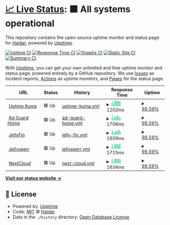 # [📈 Live Status](https://upptime.hfs.day): <!--live status--> **🟩 All systems operational**

This repository contains the open-source uptime monitor and status page for [Haidar](https://upptime.hfs.day), powered by [Upptime](https://github.com/upptime/upptime).

[![Uptime CI](https://github.com/haidars/upptime/workflows/Uptime%20CI/badge.svg)](https://github.com/haidars/upptime/actions?query=workflow%3A%22Uptime+CI%22)
[![Response Time CI](https://github.com/haidars/upptime/workflows/Response%20Time%20CI/badge.svg)](https://github.com/haidars/upptime/actions?query=workflow%3A%22Response+Time+CI%22)
[![Graphs CI](https://github.com/haidars/upptime/workflows/Graphs%20CI/badge.svg)](https://github.com/haidars/upptime/actions?query=workflow%3A%22Graphs+CI%22)
[![Static Site CI](https://github.com/haidars/upptime/workflows/Static%20Site%20CI/badge.svg)](https://github.com/haidars/upptime/actions?query=workflow%3A%22Static+Site+CI%22)
[![Summary CI](https://github.com/haidars/upptime/workflows/Summary%20CI/badge.svg)](https://github.com/haidars/upptime/actions?query=workflow%3A%22Summary+CI%22)

With [Upptime](https://upptime.js.org), you can get your own unlimited and free uptime monitor and status page, powered entirely by a GitHub repository. We use [Issues](https://github.com/haidars/upptime/issues) as incident reports, [Actions](https://github.com/haidars/upptime/actions) as uptime monitors, and [Pages](https://upptime.hfs.day) for the status page.

<!--start: status pages-->
<!-- This summary is generated by Upptime (https://github.com/upptime/upptime) -->
<!-- Do not edit this manually, your changes will be overwritten -->
<!-- prettier-ignore -->
| URL | Status | History | Response Time | Uptime |
| --- | ------ | ------- | ------------- | ------ |
| <img alt="" src="https://icons.duckduckgo.com/ip3/status.hfs.day.ico" height="13"> [Uptime Kuma](https://status.hfs.day) | 🟩 Up | [uptime-kuma.yml](https://github.com/haidars/upptime/commits/HEAD/history/uptime-kuma.yml) | <details><summary><img alt="Response time graph" src="./graphs/uptime-kuma/response-time-week.png" height="20"> 1202ms</summary><br><a href="https://upptime.hfs.day/history/uptime-kuma"><img alt="Response time 1202" src="https://img.shields.io/endpoint?url=https%3A%2F%2Fraw.githubusercontent.com%2Fhaidars%2Fupptime%2FHEAD%2Fapi%2Fuptime-kuma%2Fresponse-time.json"></a><br><a href="https://upptime.hfs.day/history/uptime-kuma"><img alt="24-hour response time 1264" src="https://img.shields.io/endpoint?url=https%3A%2F%2Fraw.githubusercontent.com%2Fhaidars%2Fupptime%2FHEAD%2Fapi%2Fuptime-kuma%2Fresponse-time-day.json"></a><br><a href="https://upptime.hfs.day/history/uptime-kuma"><img alt="7-day response time 1202" src="https://img.shields.io/endpoint?url=https%3A%2F%2Fraw.githubusercontent.com%2Fhaidars%2Fupptime%2FHEAD%2Fapi%2Fuptime-kuma%2Fresponse-time-week.json"></a><br><a href="https://upptime.hfs.day/history/uptime-kuma"><img alt="30-day response time 1202" src="https://img.shields.io/endpoint?url=https%3A%2F%2Fraw.githubusercontent.com%2Fhaidars%2Fupptime%2FHEAD%2Fapi%2Fuptime-kuma%2Fresponse-time-month.json"></a><br><a href="https://upptime.hfs.day/history/uptime-kuma"><img alt="1-year response time 1202" src="https://img.shields.io/endpoint?url=https%3A%2F%2Fraw.githubusercontent.com%2Fhaidars%2Fupptime%2FHEAD%2Fapi%2Fuptime-kuma%2Fresponse-time-year.json"></a></details> | <details><summary><a href="https://upptime.hfs.day/history/uptime-kuma">99.59%</a></summary><a href="https://upptime.hfs.day/history/uptime-kuma"><img alt="All-time uptime 99.59%" src="https://img.shields.io/endpoint?url=https%3A%2F%2Fraw.githubusercontent.com%2Fhaidars%2Fupptime%2FHEAD%2Fapi%2Fuptime-kuma%2Fuptime.json"></a><br><a href="https://upptime.hfs.day/history/uptime-kuma"><img alt="24-hour uptime 100.00%" src="https://img.shields.io/endpoint?url=https%3A%2F%2Fraw.githubusercontent.com%2Fhaidars%2Fupptime%2FHEAD%2Fapi%2Fuptime-kuma%2Fuptime-day.json"></a><br><a href="https://upptime.hfs.day/history/uptime-kuma"><img alt="7-day uptime 99.59%" src="https://img.shields.io/endpoint?url=https%3A%2F%2Fraw.githubusercontent.com%2Fhaidars%2Fupptime%2FHEAD%2Fapi%2Fuptime-kuma%2Fuptime-week.json"></a><br><a href="https://upptime.hfs.day/history/uptime-kuma"><img alt="30-day uptime 99.59%" src="https://img.shields.io/endpoint?url=https%3A%2F%2Fraw.githubusercontent.com%2Fhaidars%2Fupptime%2FHEAD%2Fapi%2Fuptime-kuma%2Fuptime-month.json"></a><br><a href="https://upptime.hfs.day/history/uptime-kuma"><img alt="1-year uptime 99.59%" src="https://img.shields.io/endpoint?url=https%3A%2F%2Fraw.githubusercontent.com%2Fhaidars%2Fupptime%2FHEAD%2Fapi%2Fuptime-kuma%2Fuptime-year.json"></a></details>
| <img alt="" src="https://icons.duckduckgo.com/ip3/dns.hfs.day.ico" height="13"> [Ad Guard Home](https://dns.hfs.day) | 🟩 Up | [ad-guard-home.yml](https://github.com/haidars/upptime/commits/HEAD/history/ad-guard-home.yml) | <details><summary><img alt="Response time graph" src="./graphs/ad-guard-home/response-time-week.png" height="20"> 1708ms</summary><br><a href="https://upptime.hfs.day/history/ad-guard-home"><img alt="Response time 1708" src="https://img.shields.io/endpoint?url=https%3A%2F%2Fraw.githubusercontent.com%2Fhaidars%2Fupptime%2FHEAD%2Fapi%2Fad-guard-home%2Fresponse-time.json"></a><br><a href="https://upptime.hfs.day/history/ad-guard-home"><img alt="24-hour response time 1639" src="https://img.shields.io/endpoint?url=https%3A%2F%2Fraw.githubusercontent.com%2Fhaidars%2Fupptime%2FHEAD%2Fapi%2Fad-guard-home%2Fresponse-time-day.json"></a><br><a href="https://upptime.hfs.day/history/ad-guard-home"><img alt="7-day response time 1708" src="https://img.shields.io/endpoint?url=https%3A%2F%2Fraw.githubusercontent.com%2Fhaidars%2Fupptime%2FHEAD%2Fapi%2Fad-guard-home%2Fresponse-time-week.json"></a><br><a href="https://upptime.hfs.day/history/ad-guard-home"><img alt="30-day response time 1708" src="https://img.shields.io/endpoint?url=https%3A%2F%2Fraw.githubusercontent.com%2Fhaidars%2Fupptime%2FHEAD%2Fapi%2Fad-guard-home%2Fresponse-time-month.json"></a><br><a href="https://upptime.hfs.day/history/ad-guard-home"><img alt="1-year response time 1708" src="https://img.shields.io/endpoint?url=https%3A%2F%2Fraw.githubusercontent.com%2Fhaidars%2Fupptime%2FHEAD%2Fapi%2Fad-guard-home%2Fresponse-time-year.json"></a></details> | <details><summary><a href="https://upptime.hfs.day/history/ad-guard-home">99.59%</a></summary><a href="https://upptime.hfs.day/history/ad-guard-home"><img alt="All-time uptime 99.59%" src="https://img.shields.io/endpoint?url=https%3A%2F%2Fraw.githubusercontent.com%2Fhaidars%2Fupptime%2FHEAD%2Fapi%2Fad-guard-home%2Fuptime.json"></a><br><a href="https://upptime.hfs.day/history/ad-guard-home"><img alt="24-hour uptime 100.00%" src="https://img.shields.io/endpoint?url=https%3A%2F%2Fraw.githubusercontent.com%2Fhaidars%2Fupptime%2FHEAD%2Fapi%2Fad-guard-home%2Fuptime-day.json"></a><br><a href="https://upptime.hfs.day/history/ad-guard-home"><img alt="7-day uptime 99.59%" src="https://img.shields.io/endpoint?url=https%3A%2F%2Fraw.githubusercontent.com%2Fhaidars%2Fupptime%2FHEAD%2Fapi%2Fad-guard-home%2Fuptime-week.json"></a><br><a href="https://upptime.hfs.day/history/ad-guard-home"><img alt="30-day uptime 99.59%" src="https://img.shields.io/endpoint?url=https%3A%2F%2Fraw.githubusercontent.com%2Fhaidars%2Fupptime%2FHEAD%2Fapi%2Fad-guard-home%2Fuptime-month.json"></a><br><a href="https://upptime.hfs.day/history/ad-guard-home"><img alt="1-year uptime 99.59%" src="https://img.shields.io/endpoint?url=https%3A%2F%2Fraw.githubusercontent.com%2Fhaidars%2Fupptime%2FHEAD%2Fapi%2Fad-guard-home%2Fuptime-year.json"></a></details>
| <img alt="" src="https://icons.duckduckgo.com/ip3/media.hfs.day.ico" height="13"> [JellyFin](https://media.hfs.day) | 🟩 Up | [jelly-fin.yml](https://github.com/haidars/upptime/commits/HEAD/history/jelly-fin.yml) | <details><summary><img alt="Response time graph" src="./graphs/jelly-fin/response-time-week.png" height="20"> 1609ms</summary><br><a href="https://upptime.hfs.day/history/jelly-fin"><img alt="Response time 1609" src="https://img.shields.io/endpoint?url=https%3A%2F%2Fraw.githubusercontent.com%2Fhaidars%2Fupptime%2FHEAD%2Fapi%2Fjelly-fin%2Fresponse-time.json"></a><br><a href="https://upptime.hfs.day/history/jelly-fin"><img alt="24-hour response time 1566" src="https://img.shields.io/endpoint?url=https%3A%2F%2Fraw.githubusercontent.com%2Fhaidars%2Fupptime%2FHEAD%2Fapi%2Fjelly-fin%2Fresponse-time-day.json"></a><br><a href="https://upptime.hfs.day/history/jelly-fin"><img alt="7-day response time 1609" src="https://img.shields.io/endpoint?url=https%3A%2F%2Fraw.githubusercontent.com%2Fhaidars%2Fupptime%2FHEAD%2Fapi%2Fjelly-fin%2Fresponse-time-week.json"></a><br><a href="https://upptime.hfs.day/history/jelly-fin"><img alt="30-day response time 1609" src="https://img.shields.io/endpoint?url=https%3A%2F%2Fraw.githubusercontent.com%2Fhaidars%2Fupptime%2FHEAD%2Fapi%2Fjelly-fin%2Fresponse-time-month.json"></a><br><a href="https://upptime.hfs.day/history/jelly-fin"><img alt="1-year response time 1609" src="https://img.shields.io/endpoint?url=https%3A%2F%2Fraw.githubusercontent.com%2Fhaidars%2Fupptime%2FHEAD%2Fapi%2Fjelly-fin%2Fresponse-time-year.json"></a></details> | <details><summary><a href="https://upptime.hfs.day/history/jelly-fin">99.59%</a></summary><a href="https://upptime.hfs.day/history/jelly-fin"><img alt="All-time uptime 99.59%" src="https://img.shields.io/endpoint?url=https%3A%2F%2Fraw.githubusercontent.com%2Fhaidars%2Fupptime%2FHEAD%2Fapi%2Fjelly-fin%2Fuptime.json"></a><br><a href="https://upptime.hfs.day/history/jelly-fin"><img alt="24-hour uptime 100.00%" src="https://img.shields.io/endpoint?url=https%3A%2F%2Fraw.githubusercontent.com%2Fhaidars%2Fupptime%2FHEAD%2Fapi%2Fjelly-fin%2Fuptime-day.json"></a><br><a href="https://upptime.hfs.day/history/jelly-fin"><img alt="7-day uptime 99.59%" src="https://img.shields.io/endpoint?url=https%3A%2F%2Fraw.githubusercontent.com%2Fhaidars%2Fupptime%2FHEAD%2Fapi%2Fjelly-fin%2Fuptime-week.json"></a><br><a href="https://upptime.hfs.day/history/jelly-fin"><img alt="30-day uptime 99.59%" src="https://img.shields.io/endpoint?url=https%3A%2F%2Fraw.githubusercontent.com%2Fhaidars%2Fupptime%2FHEAD%2Fapi%2Fjelly-fin%2Fuptime-month.json"></a><br><a href="https://upptime.hfs.day/history/jelly-fin"><img alt="1-year uptime 99.59%" src="https://img.shields.io/endpoint?url=https%3A%2F%2Fraw.githubusercontent.com%2Fhaidars%2Fupptime%2FHEAD%2Fapi%2Fjelly-fin%2Fuptime-year.json"></a></details>
| <img alt="" src="https://icons.duckduckgo.com/ip3/jellyseerr.hfs.day.ico" height="13"> [Jellyseerr](https://jellyseerr.hfs.day/) | 🟩 Up | [jellyseerr.yml](https://github.com/haidars/upptime/commits/HEAD/history/jellyseerr.yml) | <details><summary><img alt="Response time graph" src="./graphs/jellyseerr/response-time-week.png" height="20"> 1715ms</summary><br><a href="https://upptime.hfs.day/history/jellyseerr"><img alt="Response time 1715" src="https://img.shields.io/endpoint?url=https%3A%2F%2Fraw.githubusercontent.com%2Fhaidars%2Fupptime%2FHEAD%2Fapi%2Fjellyseerr%2Fresponse-time.json"></a><br><a href="https://upptime.hfs.day/history/jellyseerr"><img alt="24-hour response time 2363" src="https://img.shields.io/endpoint?url=https%3A%2F%2Fraw.githubusercontent.com%2Fhaidars%2Fupptime%2FHEAD%2Fapi%2Fjellyseerr%2Fresponse-time-day.json"></a><br><a href="https://upptime.hfs.day/history/jellyseerr"><img alt="7-day response time 1715" src="https://img.shields.io/endpoint?url=https%3A%2F%2Fraw.githubusercontent.com%2Fhaidars%2Fupptime%2FHEAD%2Fapi%2Fjellyseerr%2Fresponse-time-week.json"></a><br><a href="https://upptime.hfs.day/history/jellyseerr"><img alt="30-day response time 1715" src="https://img.shields.io/endpoint?url=https%3A%2F%2Fraw.githubusercontent.com%2Fhaidars%2Fupptime%2FHEAD%2Fapi%2Fjellyseerr%2Fresponse-time-month.json"></a><br><a href="https://upptime.hfs.day/history/jellyseerr"><img alt="1-year response time 1715" src="https://img.shields.io/endpoint?url=https%3A%2F%2Fraw.githubusercontent.com%2Fhaidars%2Fupptime%2FHEAD%2Fapi%2Fjellyseerr%2Fresponse-time-year.json"></a></details> | <details><summary><a href="https://upptime.hfs.day/history/jellyseerr">99.59%</a></summary><a href="https://upptime.hfs.day/history/jellyseerr"><img alt="All-time uptime 99.59%" src="https://img.shields.io/endpoint?url=https%3A%2F%2Fraw.githubusercontent.com%2Fhaidars%2Fupptime%2FHEAD%2Fapi%2Fjellyseerr%2Fuptime.json"></a><br><a href="https://upptime.hfs.day/history/jellyseerr"><img alt="24-hour uptime 100.00%" src="https://img.shields.io/endpoint?url=https%3A%2F%2Fraw.githubusercontent.com%2Fhaidars%2Fupptime%2FHEAD%2Fapi%2Fjellyseerr%2Fuptime-day.json"></a><br><a href="https://upptime.hfs.day/history/jellyseerr"><img alt="7-day uptime 99.59%" src="https://img.shields.io/endpoint?url=https%3A%2F%2Fraw.githubusercontent.com%2Fhaidars%2Fupptime%2FHEAD%2Fapi%2Fjellyseerr%2Fuptime-week.json"></a><br><a href="https://upptime.hfs.day/history/jellyseerr"><img alt="30-day uptime 99.59%" src="https://img.shields.io/endpoint?url=https%3A%2F%2Fraw.githubusercontent.com%2Fhaidars%2Fupptime%2FHEAD%2Fapi%2Fjellyseerr%2Fuptime-month.json"></a><br><a href="https://upptime.hfs.day/history/jellyseerr"><img alt="1-year uptime 99.59%" src="https://img.shields.io/endpoint?url=https%3A%2F%2Fraw.githubusercontent.com%2Fhaidars%2Fupptime%2FHEAD%2Fapi%2Fjellyseerr%2Fuptime-year.json"></a></details>
| <img alt="" src="https://icons.duckduckgo.com/ip3/nextcloud.hfs.day.ico" height="13"> [NextCloud](https://nextcloud.hfs.day) | 🟩 Up | [next-cloud.yml](https://github.com/haidars/upptime/commits/HEAD/history/next-cloud.yml) | <details><summary><img alt="Response time graph" src="./graphs/next-cloud/response-time-week.png" height="20"> 1634ms</summary><br><a href="https://upptime.hfs.day/history/next-cloud"><img alt="Response time 1634" src="https://img.shields.io/endpoint?url=https%3A%2F%2Fraw.githubusercontent.com%2Fhaidars%2Fupptime%2FHEAD%2Fapi%2Fnext-cloud%2Fresponse-time.json"></a><br><a href="https://upptime.hfs.day/history/next-cloud"><img alt="24-hour response time 1747" src="https://img.shields.io/endpoint?url=https%3A%2F%2Fraw.githubusercontent.com%2Fhaidars%2Fupptime%2FHEAD%2Fapi%2Fnext-cloud%2Fresponse-time-day.json"></a><br><a href="https://upptime.hfs.day/history/next-cloud"><img alt="7-day response time 1634" src="https://img.shields.io/endpoint?url=https%3A%2F%2Fraw.githubusercontent.com%2Fhaidars%2Fupptime%2FHEAD%2Fapi%2Fnext-cloud%2Fresponse-time-week.json"></a><br><a href="https://upptime.hfs.day/history/next-cloud"><img alt="30-day response time 1634" src="https://img.shields.io/endpoint?url=https%3A%2F%2Fraw.githubusercontent.com%2Fhaidars%2Fupptime%2FHEAD%2Fapi%2Fnext-cloud%2Fresponse-time-month.json"></a><br><a href="https://upptime.hfs.day/history/next-cloud"><img alt="1-year response time 1634" src="https://img.shields.io/endpoint?url=https%3A%2F%2Fraw.githubusercontent.com%2Fhaidars%2Fupptime%2FHEAD%2Fapi%2Fnext-cloud%2Fresponse-time-year.json"></a></details> | <details><summary><a href="https://upptime.hfs.day/history/next-cloud">99.59%</a></summary><a href="https://upptime.hfs.day/history/next-cloud"><img alt="All-time uptime 99.59%" src="https://img.shields.io/endpoint?url=https%3A%2F%2Fraw.githubusercontent.com%2Fhaidars%2Fupptime%2FHEAD%2Fapi%2Fnext-cloud%2Fuptime.json"></a><br><a href="https://upptime.hfs.day/history/next-cloud"><img alt="24-hour uptime 100.00%" src="https://img.shields.io/endpoint?url=https%3A%2F%2Fraw.githubusercontent.com%2Fhaidars%2Fupptime%2FHEAD%2Fapi%2Fnext-cloud%2Fuptime-day.json"></a><br><a href="https://upptime.hfs.day/history/next-cloud"><img alt="7-day uptime 99.59%" src="https://img.shields.io/endpoint?url=https%3A%2F%2Fraw.githubusercontent.com%2Fhaidars%2Fupptime%2FHEAD%2Fapi%2Fnext-cloud%2Fuptime-week.json"></a><br><a href="https://upptime.hfs.day/history/next-cloud"><img alt="30-day uptime 99.59%" src="https://img.shields.io/endpoint?url=https%3A%2F%2Fraw.githubusercontent.com%2Fhaidars%2Fupptime%2FHEAD%2Fapi%2Fnext-cloud%2Fuptime-month.json"></a><br><a href="https://upptime.hfs.day/history/next-cloud"><img alt="1-year uptime 99.59%" src="https://img.shields.io/endpoint?url=https%3A%2F%2Fraw.githubusercontent.com%2Fhaidars%2Fupptime%2FHEAD%2Fapi%2Fnext-cloud%2Fuptime-year.json"></a></details>

<!--end: status pages-->

[**Visit our status website →**](https://upptime.hfs.day)

## 📄 License

- Powered by: [Upptime](https://github.com/upptime/upptime)
- Code: [MIT](./LICENSE) © [Haidar](https://upptime.hfs.day)
- Data in the `./history` directory: [Open Database License](https://opendatacommons.org/licenses/odbl/1-0/)
